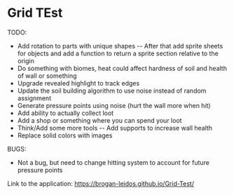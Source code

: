 # Grid TEst

TODO:
 - Add rotation to parts with unique shapes
   -- After that add sprite sheets for objects and add a function to return a sprite section relative to the origin
 - Do something with biomes, heat could affect hardness of soil and health of wall or something
 - Upgrade revealed highlight to track edges
 - Update the soil building algorithm to use noise instead of random assignment
  - Generate pressure points using noise (hurt the wall more when hit)
 - Add ability to actually collect loot
 - Add a shop or something where you can spend your loot
 - Think/Add some more tools
  -- Add supports to increase wall health
 - Replace solid colors with images

BUGS:
 - Not a bug, but need to change hitting system to account for future pressure points



Link to the application:
https://brogan-leidos.github.io/Grid-Test/
